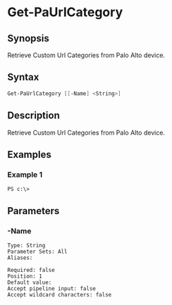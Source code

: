# Get-PaUrlCategory

## Synopsis

Retrieve Custom Url Categories from Palo Alto device.

## Syntax


```powershell
Get-PaUrlCategory [[-Name] <String>] 
```

## Description

Retrieve Custom Url Categories from Palo Alto device.

## Examples

### Example 1

```
PS c:\> 
```













## Parameters

### -Name


```asciidoc
Type: String
Parameter Sets: All
Aliases: 

Required: false
Position: 1
Default value: 
Accept pipeline input: false
Accept wildcard characters: false
```


